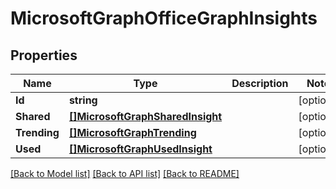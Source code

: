 # MicrosoftGraphOfficeGraphInsights

## Properties

Name | Type | Description | Notes
------------ | ------------- | ------------- | -------------
**Id** | **string** |  | [optional] 
**Shared** | [**[]MicrosoftGraphSharedInsight**](microsoft.graph.sharedInsight.md) |  | [optional] 
**Trending** | [**[]MicrosoftGraphTrending**](microsoft.graph.trending.md) |  | [optional] 
**Used** | [**[]MicrosoftGraphUsedInsight**](microsoft.graph.usedInsight.md) |  | [optional] 

[[Back to Model list]](../README.md#documentation-for-models) [[Back to API list]](../README.md#documentation-for-api-endpoints) [[Back to README]](../README.md)


